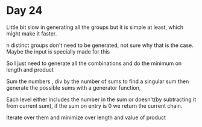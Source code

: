 # Day 24

Little bit slow in generating all the groups but it is simple at least, which
might make it faster.

n distinct groups don't need to be generated, not sure why that is the case.
Maybe the input is specially made for this

So I just need to generate all the combinations and do the minimum on length and
product

Sum the numbers , div by the number of sums to find a singular sum then 
generate the possible sums with a generator function, 

Each level either includes the number in the sum or doesn't(by subtracting it
from current sum),
if the sum on entry is 0 we return the current chain.

Iterate over them and minimize over length and value of product
